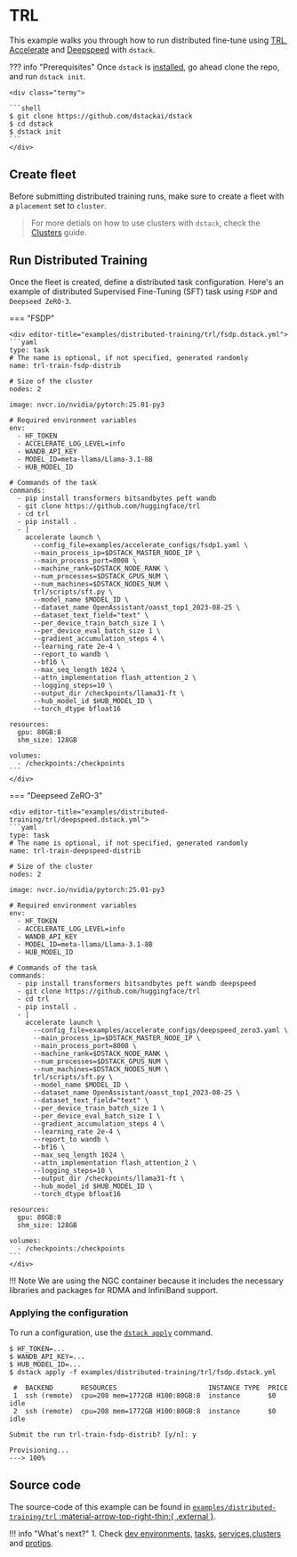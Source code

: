 # TRL

This example walks you through how to run distributed fine-tune using [TRL](https://github.com/huggingface/trl), [Accelerate](https://github.com/huggingface/accelerate) and [Deepspeed](https://github.com/deepspeedai/DeepSpeed) with `dstack`.

??? info "Prerequisites"
    Once `dstack` is [installed](https://dstack.ai/docs/installation), go ahead clone the repo, and run `dstack init`.

    <div class="termy">
 
    ```shell
    $ git clone https://github.com/dstackai/dstack
    $ cd dstack
    $ dstack init
    ```
    </div>

## Create fleet

Before submitting distributed training runs, make sure to create a fleet with a `placement` set to `cluster`.

> For more detials on how to use clusters with `dstack`, check the [Clusters](https://dstack.ai/docs/guides/clusters) guide.

## Run Distributed Training
Once the fleet is created, define a distributed task configuration. Here's an example of distributed Supervised Fine-Tuning (SFT) task using `FSDP` and `Deepseed ZeRO-3`.


=== "FSDP"

    <div editor-title="examples/distributed-training/trl/fsdp.dstack.yml">
    ```yaml
    type: task
    # The name is optional, if not specified, generated randomly
    name: trl-train-fsdp-distrib

    # Size of the cluster
    nodes: 2

    image: nvcr.io/nvidia/pytorch:25.01-py3

    # Required environment variables
    env:
      - HF_TOKEN
      - ACCELERATE_LOG_LEVEL=info
      - WANDB_API_KEY
      - MODEL_ID=meta-llama/Llama-3.1-8B
      - HUB_MODEL_ID
    
    # Commands of the task
    commands:
      - pip install transformers bitsandbytes peft wandb
      - git clone https://github.com/huggingface/trl
      - cd trl
      - pip install .
      - |
        accelerate launch \
          --config_file=examples/accelerate_configs/fsdp1.yaml \
          --main_process_ip=$DSTACK_MASTER_NODE_IP \
          --main_process_port=8008 \
          --machine_rank=$DSTACK_NODE_RANK \
          --num_processes=$DSTACK_GPUS_NUM \
          --num_machines=$DSTACK_NODES_NUM \
          trl/scripts/sft.py \
          --model_name $MODEL_ID \
          --dataset_name OpenAssistant/oasst_top1_2023-08-25 \
          --dataset_text_field="text" \
          --per_device_train_batch_size 1 \
          --per_device_eval_batch_size 1 \
          --gradient_accumulation_steps 4 \
          --learning_rate 2e-4 \
          --report_to wandb \
          --bf16 \
          --max_seq_length 1024 \
          --attn_implementation flash_attention_2 \
          --logging_steps=10 \
          --output_dir /checkpoints/llama31-ft \
          --hub_model_id $HUB_MODEL_ID \
          --torch_dtype bfloat16

    resources:
      gpu: 80GB:8
      shm_size: 128GB

    volumes:
      - /checkpoints:/checkpoints
    ```
    </div>

=== "Deepseed ZeRO-3"

    <div editor-title="examples/distributed-training/trl/deepspeed.dstack.yml">
    ```yaml
    type: task
    # The name is optional, if not specified, generated randomly
    name: trl-train-deepspeed-distrib

    # Size of the cluster
    nodes: 2

    image: nvcr.io/nvidia/pytorch:25.01-py3

    # Required environment variables
    env:
      - HF_TOKEN
      - ACCELERATE_LOG_LEVEL=info
      - WANDB_API_KEY
      - MODEL_ID=meta-llama/Llama-3.1-8B
      - HUB_MODEL_ID
    
    # Commands of the task
    commands:
      - pip install transformers bitsandbytes peft wandb deepspeed
      - git clone https://github.com/huggingface/trl
      - cd trl
      - pip install .
      - |
        accelerate launch \
          --config_file=examples/accelerate_configs/deepspeed_zero3.yaml \
          --main_process_ip=$DSTACK_MASTER_NODE_IP \
          --main_process_port=8008 \
          --machine_rank=$DSTACK_NODE_RANK \
          --num_processes=$DSTACK_GPUS_NUM \
          --num_machines=$DSTACK_NODES_NUM \
          trl/scripts/sft.py \
          --model_name $MODEL_ID \
          --dataset_name OpenAssistant/oasst_top1_2023-08-25 \
          --dataset_text_field="text" \
          --per_device_train_batch_size 1 \
          --per_device_eval_batch_size 1 \
          --gradient_accumulation_steps 4 \
          --learning_rate 2e-4 \
          --report_to wandb \
          --bf16 \
          --max_seq_length 1024 \
          --attn_implementation flash_attention_2 \
          --logging_steps=10 \
          --output_dir /checkpoints/llama31-ft \
          --hub_model_id $HUB_MODEL_ID \
          --torch_dtype bfloat16

    resources:
      gpu: 80GB:8
      shm_size: 128GB

    volumes:
      - /checkpoints:/checkpoints
    ```
    </div>


!!! Note
    We are using the NGC container because it includes the necessary libraries and packages for RDMA and InfiniBand support.

### Applying the configuration
To run a configuration, use the [`dstack apply`](https://dstack.ai/docs/reference/cli/dstack/apply.md) command.

<div class="termy">

```shell
$ HF_TOKEN=...
$ WANDB_API_KEY=...
$ HUB_MODEL_ID=...
$ dstack apply -f examples/distributed-training/trl/fsdp.dstack.yml

 #  BACKEND       RESOURCES                       INSTANCE TYPE  PRICE       
 1  ssh (remote)  cpu=208 mem=1772GB H100:80GB:8  instance       $0     idle 
 2  ssh (remote)  cpu=208 mem=1772GB H100:80GB:8  instance       $0     idle  
    
Submit the run trl-train-fsdp-distrib? [y/n]: y

Provisioning...
---> 100%
```
</div>

## Source code

The source-code of this example can be found in 
[`examples/distributed-training/trl` :material-arrow-top-right-thin:{ .external }](https://github.com/dstackai/dstack/blob/master/examples/distributed-training/trl).

!!! info "What's next?"
    1. Check [dev environments](https://dstack.ai/docs/dev-environments), [tasks](https://dstack.ai/docs/tasks), 
       [services](https://dstack.ai/docs/services),[clusters](https://dstack.ai/docs/guides/clusters) and [protips](https://dstack.ai/docs/protips).

